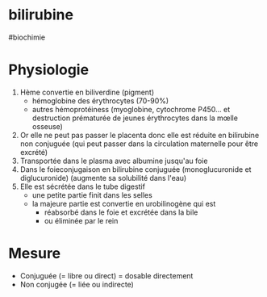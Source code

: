# bilirubine
#biochimie 



# Physiologie


1. Hème convertie en biliverdine (pigment) 
    - hémoglobine des érythrocytes (70-90%) 
    - autres hémoprotéiness (myoglobine, cytochrome P450… et destruction prématurée de jeunes érythrocytes dans la mœlle osseuse) 
2. Or elle ne peut pas passer le placenta donc elle est réduite en bilirubine non conjuguée (qui peut passer dans la circulation maternelle pour être excrété) 
3. Transportée dans le plasma avec albumine jusqu'au foie 
4. Dans le foieconjugaison en bilirubine conjuguée (monoglucuronide et diglucuronide) (augmente sa solubilité dans l'eau) 
1. Elle est sécrétée dans le tube digestif 
    - une petite partie finit dans les selles 
    - la majeure partie est convertie en urobilinogène qui est 
        - réabsorbé dans le foie et excrétée dans la bile 
        - ou éliminée par le rein 


# Mesure


- Conjuguée (= libre ou direct) = dosable directement 
- Non conjugée (= liée ou indirecte) 

